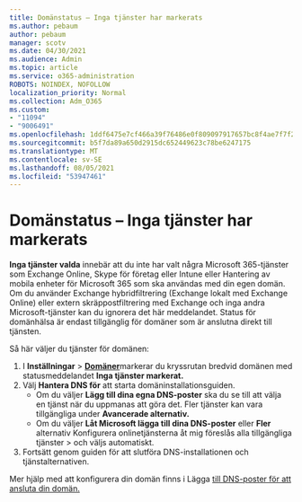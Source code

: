 ```yaml
---
title: Domänstatus – Inga tjänster har markerats
ms.author: pebaum
author: pebaum
manager: scotv
ms.date: 04/30/2021
ms.audience: Admin
ms.topic: article
ms.service: o365-administration
ROBOTS: NOINDEX, NOFOLLOW
localization_priority: Normal
ms.collection: Adm_O365
ms.custom:
- "11094"
- "9006491"
ms.openlocfilehash: 1ddf6475e7cf466a39f76486e0f809097917657bc8f4ae7f7f2b516657308f39
ms.sourcegitcommit: b5f7da89a650d2915dc652449623c78be6247175
ms.translationtype: MT
ms.contentlocale: sv-SE
ms.lasthandoff: 08/05/2021
ms.locfileid: "53947461"
---
```

# <a name="domain-status---no-services-selected"></a>Domänstatus – Inga tjänster har markerats

**Inga tjänster valda** innebär att du inte har valt några Microsoft 365-tjänster som Exchange Online, Skype för företag eller Intune eller Hantering av mobila enheter för Microsoft 365 som ska användas med din egen domän. Om du använder Exchange hybridfiltrering (Exchange lokalt med Exchange Online) eller extern skräppostfiltrering med Exchange och inga andra Microsoft-tjänster kan du ignorera det här meddelandet. Status för domänhälsa är endast tillgänglig för domäner som är anslutna direkt till tjänsten.

Så här väljer du tjänster för domänen:

1. I **Inställningar**  >  [**Domäner**](https://admin.microsoft.com/Adminportal/Home)markerar du kryssrutan bredvid domänen med statusmeddelandet **Inga tjänster markerat.**
1. Välj **Hantera DNS för** att starta domäninstallationsguiden.
    - Om du väljer **Lägg till dina egna DNS-poster** ska du se till att välja en tjänst när du uppmanas att göra det. Fler tjänster kan vara tillgängliga under **Avancerade alternativ.**
    - Om du väljer **Låt Microsoft lägga till dina DNS-poster** eller **Fler** alternativ Konfigurera onlinetjänsterna åt mig föreslås alla tillgängliga tjänster  >   och väljs automatiskt.
1. Fortsätt genom guiden för att slutföra DNS-installationen och tjänstalternativen.
 
Mer hjälp med att konfigurera din domän finns i Lägga [till DNS-poster för att ansluta din domän.](/microsoft-365/admin/get-help-with-domains/create-dns-records-at-any-dns-hosting-provider)

